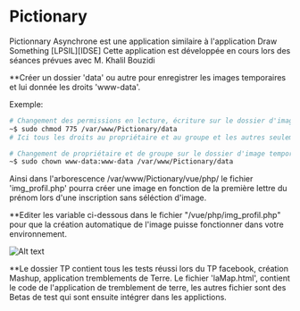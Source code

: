 # Pictionary
Pictionnary Asynchrone est une application similaire à l'application Draw Something [LPSIL][IDSE]  Cette application est développée en cours lors des séances prévues avec M. Khalil Bouzidi

**Créer un dossier 'data' ou autre pour enregistrer les images temporaires et lui donnée les droits 'www-data'.

Exemple:

~~~ sh
# Changement des permissions en lecture, écriture sur le dossier d'image temporaire
~$ sudo chmod 775 /var/www/Pictionary/data
# Ici tous les droits au propriétaire et au groupe et les autres seulement éxecutable

# Changement de propriétaire et de groupe sur le dossier d'image temporaire
~$ sudo chown www-data:www-data /var/www/Pictionary/data
~~~

Ainsi dans l'arborescence /var/www/Pictionary/vue/php/ le fichier 'img_profil.php' pourra créer une image en fonction de la première lettre du prénom lors d'une inscription sans séléction d'image.

**Editer les variable ci-dessous dans le fichier "/vue/php/img_profil.php" pour que la création automatique de l'image puisse fonctionner dans votre environnement.

![Alt text](http://img4.hostingpics.net/pics/221093pictionary.png "Pictionary dossier")

**Le dossier TP contient tous les tests réussi lors du TP facebook, création Mashup, application tremblements de Terre.
Le fichier 'laMap.html', contient le code de l'application de tremblement de terre, les autres fichier sont des Betas de test qui sont ensuite intégrer dans les applictions.

